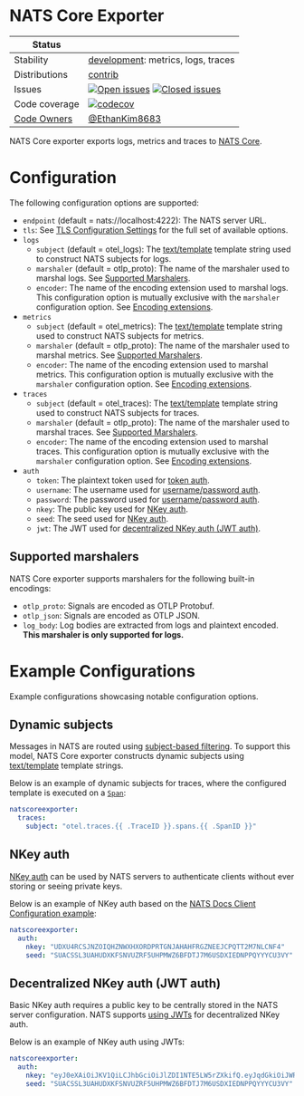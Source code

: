 # NATS Core Exporter

<!-- status autogenerated section -->
| Status        |           |
| ------------- |-----------|
| Stability     | [development]: metrics, logs, traces   |
| Distributions | [contrib] |
| Issues        | [![Open issues](https://img.shields.io/github/issues-search/open-telemetry/opentelemetry-collector-contrib?query=is%3Aissue%20is%3Aopen%20label%3Aexporter%2Fnatscore%20&label=open&color=orange&logo=opentelemetry)](https://github.com/open-telemetry/opentelemetry-collector-contrib/issues?q=is%3Aopen+is%3Aissue+label%3Aexporter%2Fnatscore) [![Closed issues](https://img.shields.io/github/issues-search/open-telemetry/opentelemetry-collector-contrib?query=is%3Aissue%20is%3Aclosed%20label%3Aexporter%2Fnatscore%20&label=closed&color=blue&logo=opentelemetry)](https://github.com/open-telemetry/opentelemetry-collector-contrib/issues?q=is%3Aclosed+is%3Aissue+label%3Aexporter%2Fnatscore) |
| Code coverage | [![codecov](https://codecov.io/github/open-telemetry/opentelemetry-collector-contrib/graph/main/badge.svg?component=exporter_natscore)](https://app.codecov.io/gh/open-telemetry/opentelemetry-collector-contrib/tree/main/?components%5B0%5D=exporter_natscore&displayType=list) |
| [Code Owners](https://github.com/open-telemetry/opentelemetry-collector-contrib/blob/main/CONTRIBUTING.md#becoming-a-code-owner)    | [@EthanKim8683](https://www.github.com/EthanKim8683) |

[development]: https://github.com/open-telemetry/opentelemetry-collector/blob/main/docs/component-stability.md#development
[contrib]: https://github.com/open-telemetry/opentelemetry-collector-releases/tree/main/distributions/otelcol-contrib
<!-- end autogenerated section -->

NATS Core exporter exports logs, metrics and traces to [NATS Core](https://docs.nats.io/).

# Configuration

The following configuration options are supported:

- `endpoint` (default = nats://localhost:4222): The NATS server URL.
- `tls`: See [TLS Configuration Settings](https://github.com/open-telemetry/opentelemetry-collector/blob/main/config/configtls/README.md) for the full set of available options.
- `logs`
  - `subject` (default = otel_logs): The [text/template](https://pkg.go.dev/text/template) template string used to construct NATS subjects for logs.
  - `marshaler` (default = otlp_proto): The name of the marshaler used to marshal logs. See [Supported Marshalers](#supported-marshalers).
  - `encoder`: The name of the encoding extension used to marshal logs. This configuration option is mutually exclusive with the `marshaler` configuration option. See [Encoding extensions](https://github.com/open-telemetry/opentelemetry-collector-contrib/blob/main/extension/encoding/README.md).
- `metrics`
  - `subject` (default = otel_metrics): The [text/template](https://pkg.go.dev/text/template) template string used to construct NATS subjects for metrics.
  - `marshaler` (default = otlp_proto): The name of the marshaler used to marshal metrics. See [Supported Marshalers](#supported-marshalers).
  - `encoder`: The name of the encoding extension used to marshal metrics. This configuration option is mutually exclusive with the `marshaler` configuration option. See [Encoding extensions](https://github.com/open-telemetry/opentelemetry-collector-contrib/blob/main/extension/encoding/README.md).
- `traces`
  - `subject` (default = otel_traces): The [text/template](https://pkg.go.dev/text/template) template string used to construct NATS subjects for traces.
  - `marshaler` (default = otlp_proto): The name of the marshaler used to marshal traces. See [Supported Marshalers](#supported-marshalers).
  - `encoder`: The name of the encoding extension used to marshal traces. This configuration option is mutually exclusive with the `marshaler` configuration option. See [Encoding extensions](https://github.com/open-telemetry/opentelemetry-collector-contrib/blob/main/extension/encoding/README.md).
- `auth`
  - `token`: The plaintext token used for [token auth](https://docs.nats.io/running-a-nats-service/configuration/securing_nats/auth_intro/tokens).
  - `username`: The username used for [username/password auth](https://docs.nats.io/running-a-nats-service/configuration/securing_nats/auth_intro/username_password).
  - `password`: The password used for [username/password auth](https://docs.nats.io/running-a-nats-service/configuration/securing_nats/auth_intro/username_password).
  - `nkey`: The public key used for [NKey auth](https://docs.nats.io/running-a-nats-service/configuration/securing_nats/auth_intro/nkey_auth).
  - `seed`: The seed used for [NKey auth](https://docs.nats.io/running-a-nats-service/configuration/securing_nats/auth_intro/nkey_auth).
  - `jwt`: The JWT used for [decentralized NKey auth (JWT auth)](https://docs.nats.io/running-a-nats-service/configuration/securing_nats/auth_intro/jwt).

## Supported marshalers

NATS Core exporter supports marshalers for the following built-in encodings:

- `otlp_proto`: Signals are encoded as OTLP Protobuf.
- `otlp_json`: Signals are encoded as OTLP JSON.
- `log_body`: Log bodies are extracted from logs and plaintext encoded. **This marshaler is only supported for logs.**

# Example Configurations

Example configurations showcasing notable configuration options.

## Dynamic subjects

Messages in NATS are routed using [subject-based filtering](https://docs.nats.io/nats-concepts/subjects#subject-based-filtering-and-security). To support this model, NATS Core exporter constructs dynamic subjects using [text/template](https://pkg.go.dev/text/template) template strings.

Below is an example of dynamic subjects for traces, where the configured template is executed on a [`Span`](https://pkg.go.dev/go.opentelemetry.io/collector/pdata/internal/data/protogen/trace/v1#Span):

```yaml
natscoreexporter:
  traces:
    subject: "otel.traces.{{ .TraceID }}.spans.{{ .SpanID }}"
```

## NKey auth

[NKey auth](https://docs.nats.io/running-a-nats-service/configuration/securing_nats/auth_intro/nkey_auth) can be used by NATS servers to authenticate clients without ever storing or seeing private keys.

Below is an example of NKey auth based on the [NATS Docs Client Configuration example](https://docs.nats.io/running-a-nats-service/configuration/securing_nats/auth_intro/nkey_auth#client-configuration):

```yaml
natscoreexporter:
  auth:
    nkey: "UDXU4RCSJNZOIQHZNWXHXORDPRTGNJAHAHFRGZNEEJCPQTT2M7NLCNF4"
    seed: "SUACSSL3UAHUDXKFSNVUZRF5UHPMWZ6BFDTJ7M6USDXIEDNPPQYYYCU3VY"
```

## Decentralized NKey auth (JWT auth)

Basic NKey auth requires a public key to be centrally stored in the NATS server configuration. NATS supports [using JWTs](https://docs.nats.io/running-a-nats-service/configuration/securing_nats/auth_intro/jwt) for decentralized NKey auth.

Below is an example of NKey auth using JWTs:

```yaml
natscoreexporter:
  auth:
    nkey: "eyJ0eXAiOiJKV1QiLCJhbGciOiJlZDI1NTE5LW5rZXkifQ.eyJqdGkiOiJWR0c3TUZFRFRCSkYzQkhGQ0tTNUdCWkpRMlNBVFFPTVNYM1hQU00ySTROV0FJNkpLNE1BIiwiaWF0IjoxNzU1ODI1NDIxLCJpc3MiOiJBQUZBU0lZV1dQSVFSQ1pPMk9YVVIyMlpKRE5SQlpEUjU2Nk5BR09LTUQ2RkNHU1RQWVRJU1VJSCIsIm5hbWUiOiJkdW1teSIsInN1YiI6IlVENEk2Wlo3UjZST0ZRT0tMNEFZWFdKNlRCVldXWFk0T1ZLR0w0UFozN0hWUTNWNFJQUFNUUFhMIiwibmF0cyI6eyJwdWIiOnt9LCJzdWIiOnt9LCJzdWJzIjotMSwiZGF0YSI6LTEsInBheWxvYWQiOi0xLCJ0eXBlIjoidXNlciIsInZlcnNpb24iOjJ9fQ.oiNbwJUDSA8ue65iSAuzlohw4qKlVWU9mhdyZhmvCbweEL5Q1jVesoB2BZ5a76M37iJA5GDWHHaGKfbObmeJCQ"
    seed: "SUACSSL3UAHUDXKFSNVUZRF5UHPMWZ6BFDTJ7M6USDXIEDNPPQYYYCU3VY"
```
